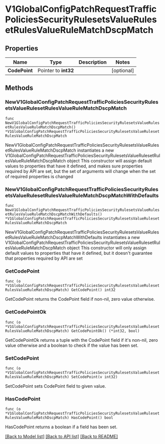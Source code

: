# V1GlobalConfigPatchRequestTrafficPoliciesSecurityRulesetsValueRulesetRulesValueRuleMatchDscpMatch

## Properties

Name | Type | Description | Notes
------------ | ------------- | ------------- | -------------
**CodePoint** | Pointer to **int32** |  | [optional] 

## Methods

### NewV1GlobalConfigPatchRequestTrafficPoliciesSecurityRulesetsValueRulesetRulesValueRuleMatchDscpMatch

`func NewV1GlobalConfigPatchRequestTrafficPoliciesSecurityRulesetsValueRulesetRulesValueRuleMatchDscpMatch() *V1GlobalConfigPatchRequestTrafficPoliciesSecurityRulesetsValueRulesetRulesValueRuleMatchDscpMatch`

NewV1GlobalConfigPatchRequestTrafficPoliciesSecurityRulesetsValueRulesetRulesValueRuleMatchDscpMatch instantiates a new V1GlobalConfigPatchRequestTrafficPoliciesSecurityRulesetsValueRulesetRulesValueRuleMatchDscpMatch object
This constructor will assign default values to properties that have it defined,
and makes sure properties required by API are set, but the set of arguments
will change when the set of required properties is changed

### NewV1GlobalConfigPatchRequestTrafficPoliciesSecurityRulesetsValueRulesetRulesValueRuleMatchDscpMatchWithDefaults

`func NewV1GlobalConfigPatchRequestTrafficPoliciesSecurityRulesetsValueRulesetRulesValueRuleMatchDscpMatchWithDefaults() *V1GlobalConfigPatchRequestTrafficPoliciesSecurityRulesetsValueRulesetRulesValueRuleMatchDscpMatch`

NewV1GlobalConfigPatchRequestTrafficPoliciesSecurityRulesetsValueRulesetRulesValueRuleMatchDscpMatchWithDefaults instantiates a new V1GlobalConfigPatchRequestTrafficPoliciesSecurityRulesetsValueRulesetRulesValueRuleMatchDscpMatch object
This constructor will only assign default values to properties that have it defined,
but it doesn't guarantee that properties required by API are set

### GetCodePoint

`func (o *V1GlobalConfigPatchRequestTrafficPoliciesSecurityRulesetsValueRulesetRulesValueRuleMatchDscpMatch) GetCodePoint() int32`

GetCodePoint returns the CodePoint field if non-nil, zero value otherwise.

### GetCodePointOk

`func (o *V1GlobalConfigPatchRequestTrafficPoliciesSecurityRulesetsValueRulesetRulesValueRuleMatchDscpMatch) GetCodePointOk() (*int32, bool)`

GetCodePointOk returns a tuple with the CodePoint field if it's non-nil, zero value otherwise
and a boolean to check if the value has been set.

### SetCodePoint

`func (o *V1GlobalConfigPatchRequestTrafficPoliciesSecurityRulesetsValueRulesetRulesValueRuleMatchDscpMatch) SetCodePoint(v int32)`

SetCodePoint sets CodePoint field to given value.

### HasCodePoint

`func (o *V1GlobalConfigPatchRequestTrafficPoliciesSecurityRulesetsValueRulesetRulesValueRuleMatchDscpMatch) HasCodePoint() bool`

HasCodePoint returns a boolean if a field has been set.


[[Back to Model list]](../README.md#documentation-for-models) [[Back to API list]](../README.md#documentation-for-api-endpoints) [[Back to README]](../README.md)


